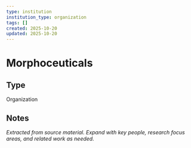 ```yaml
---
type: institution
institution_type: organization
tags: []
created: 2025-10-20
updated: 2025-10-20
---
```


# Morphoceuticals

## Type

Organization

## Notes

*Extracted from source material. Expand with key people, research focus areas, and related work as needed.*
